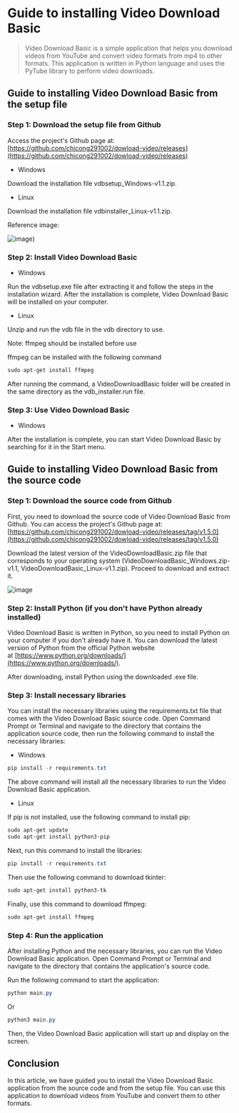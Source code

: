 # **Guide to installing Video Download Basic**

> Video Download Basic is a simple application that helps you download videos from YouTube and convert video formats from mp4 to other formats. This application is written in Python language and uses the PyTube library to perform video downloads.
> 

## **Guide to installing Video Download Basic from the setup file**

### Step 1: Download the setup file from Github

Access the project's Github page at: [https://github.com/chicong291002/dowload-video/releases](https://github.com/chicong291002/dowload-video/releases)

- Windows

Download the installation file vdbsetup_Windows-v1.1.zip.

- Linux

Download the installation file vdbinstaller_Linux-v1.1.zip.

Reference image:

![image](![image](https://github.com/chicong291002/dowload-video/assets/87140308/de785b05-384f-4766-a956-ca5e5d373fbc.png)))


### **Step 2: Install Video Download Basic**

- Windows

Run the vdbsetup.exe file after extracting it and follow the steps in the installation wizard. After the installation is complete, Video Download Basic will be installed on your computer.

- Linux

Unzip and run the vdb file in the vdb directory to use.

Note: ffmpeg should be installed before use

ffmpeg can be installed with the following command

```powershell
sudo apt-get install ffmpeg
```

After running the command, a VideoDownloadBasic folder will be created in the same directory as the vdb_installer.run file.

### **Step 3: Use Video Download Basic**

- Windows

After the installation is complete, you can start Video Download Basic by searching for it in the Start menu.

## **Guide to installing Video Download Basic from the source code**

### **Step 1: Download the source code from Github**

First, you need to download the source code of Video Download Basic from Github. You can access the project's Github page at: [https://github.com/chicong291002/dowload-video/releases/tag/v1.5.0](https://github.com/chicong291002/dowload-video/releases/tag/v1.5.0)

Download the latest version of the VideoDownloadBasic.zip file that corresponds to your operating system (VideoDownloadBasic_Windows.zip-v1.1, VideoDownloadBasic_Linux-v1.1.zip). Proceed to download and extract it.

![image](https://user-images.githubusercontent.com/88141204/236811619-b3742151-06f3-40d4-9554-656a4eb95d93.png)

### **Step 2: Install Python (if you don't have Python already installed)**

Video Download Basic is written in Python, so you need to install Python on your computer if you don't already have it. You can download the latest version of Python from the official Python website at [https://www.python.org/downloads/](https://www.python.org/downloads/).

After downloading, install Python using the downloaded .exe file.

### **Step 3: Install necessary libraries**

You can install the necessary libraries using the requirements.txt file that comes with the Video Download Basic source code. Open Command Prompt or Terminal and navigate to the directory that contains the application source code, then run the following command to install the necessary libraries:

- Windows

```powershell
pip install -r requirements.txt
```

The above command will install all the necessary libraries to run the Video Download Basic application.

- Linux

If pip is not installed, use the following command to install pip:

```powershell
sudo apt-get update
sudo apt-get install python3-pip
```

Next, run this command to install the libraries:

```powershell
pip install -r requirements.txt
```

Then use the following command to download tkinter:

```powershell
sudo apt-get install python3-tk
```

Finally, use this command to download ffmpeg:

```powershell
sudo apt-get install ffmpeg
```

### **Step 4: Run the application**

After installing Python and the necessary libraries, you can run the Video Download Basic application. Open Command Prompt or Terminal and navigate to the directory that contains the application's source code.

Run the following command to start the application:

```powershell
python main.py
```

Or

```powershell
python3 main.py
```

Then, the Video Download Basic application will start up and display on the screen.

## **Conclusion**

In this article, we have guided you to install the Video Download Basic application from the source code and from the setup file. You can use this application to download videos from YouTube and convert them to other formats.
